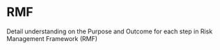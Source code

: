 # RMF
Detail understanding on the Purpose and Outcome for each step in Risk Management Framework (RMF)
